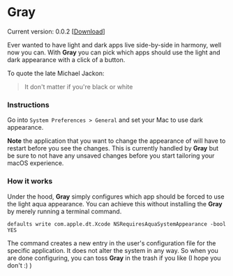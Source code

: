 # Gray

Current version: 0.0.2 [[Download](https://github.com/zenangst/Gray/releases/download/0.0.2/Gray.zip)]

Ever wanted to have light and dark apps live side-by-side in harmony, well now you can. With **Gray** you can pick which apps should use the light and dark appearance with a click of a button.

To quote the late Michael Jackon:
> It don't matter if you're black or white

### Instructions

Go into `System Preferences > General` and set your Mac to use dark appearance.

**Note** the application that you want to change the appearance of will have to restart before you see the changes. This is currently handled by **Gray** but be sure to not have any unsaved changes before you start tailoring your macOS experience.

### How it works

Under the hood, **Gray** simply configures which app should be forced to use the light aqua appearance. You can achieve this without installing the **Gray** by merely running a terminal command.

```fish
defaults write com.apple.dt.Xcode NSRequiresAquaSystemAppearance -bool YES
```

The command creates a new entry in the user's configuration file for the specific application. It does not alter the system in any way. So when you are done configuring, you can toss **Gray** in the trash if you like (I hope you don't :) )
